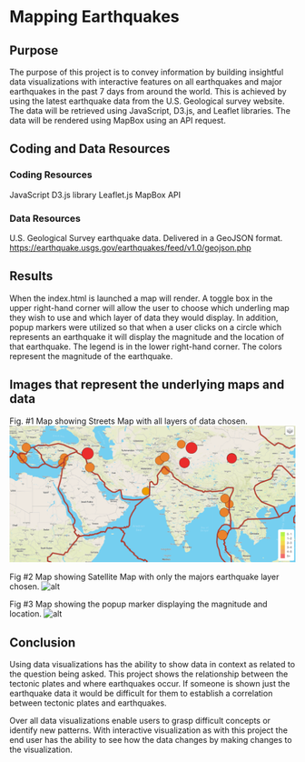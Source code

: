 # Mapping Earthquakes

## Purpose
The purpose of this project is to convey information by building insightful data visualizations with interactive features on all earthquakes and major earthquakes in the past 7 days from around the world. This is achieved by using the latest earthquake data from the U.S. Geological survey website. The data will be retrieved using JavaScript, D3.js, and Leaflet libraries. The data will be rendered using MapBox using an API request. 

## Coding and Data Resources

### Coding Resources
JavaScript	D3.js library
Leaflet.js	MapBox API

### Data Resources
U.S. Geological Survey earthquake data. Delivered in a GeoJSON format.
<br>https://earthquake.usgs.gov/earthquakes/feed/v1.0/geojson.php

## Results

When the index.html is launched a map will render. A toggle box in the upper right-hand corner will allow the user to choose which underling map they wish to use and which layer of data they would display. In addition, popup markers were utilized so that when a user clicks on a circle which represents an earthquake it will display the magnitude and the location of that earthquake. The legend is in the lower right-hand corner. The colors represent the magnitude of the earthquake. 

## Images that represent the underlying maps and data
Fig. #1 Map showing Streets Map with all layers of data chosen.
![alt](https://github.com/dbrashears63/Mapping_Earthquakes/blob/main/Earthquake_Challenge/static/images/fig_1.png)

Fig #2 Map showing Satellite Map with only the majors earthquake layer chosen.
![alt](URL "title")

Fig #3 Map showing the popup marker displaying the magnitude and location.
![alt](URL "title")

## Conclusion
Using data visualizations has the ability to show data in context as related to the question being asked. This project shows the relationship between the tectonic plates and where earthquakes occur. If someone is shown just the earthquake data it would be difficult for them to establish a correlation between tectonic plates and earthquakes.

Over all data visualizations enable users to grasp difficult concepts or identify new patterns. With interactive visualization as with this project the end user has the ability to see how the data changes by making changes to the visualization. 
